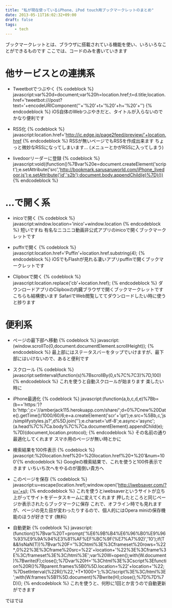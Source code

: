 ```yaml
---
title: "私が現在使っているiPhone、iPod touch用ブックマークレットのまとめ"
date: 2013-05-11T16:02:32+09:00
draft: false
tags: 
    - tech
---
```


ブックマークレットとは、ブラウザに搭載されている機能を使い、いろいろなことができるものです
ここでは、コードのみを書いていきます
<!--more-->

# 他サービスとの連携系
- Tweetbotでつぶやく
{% codeblock %}
javascript:var%20d=document;var%20h=location.href;t=d.title;location.href='tweetbot:///post?text='+encodeURIComponent(''+'%20'+t+'%20'+h+'%20'+'')
{% endcodeblock %}
iOS自体のWebつぶやきだと、タイトルが入らないのでかなり便利です

- RSS化
{% codeblock %}
javascript:location.href='http://ic.edge.jp/page2feed/preview/'+location.href
{% endcodeblock %}
RSSが無いページでもRSSを作成出来ます
ちょっと微妙なRSSになってしまいます...
(メニューとかがRSSに入ってしまう)

- livedoorリーダーに登録
{% codeblock %}
javascript:void((function()%7Bvar%20e=document.createElement('script');e.setAttribute('src','http://bookmark.sarusaruworld.com/iPhone_livedoor.js');e.setAttribute('id','s2b');document.body.appendChild(e)%7D)())
{% endcodeblock %}

# ...で開く系
- inicoで開く
{% codeblock %}
javascript:window.location='inico'+window.location
{% endcodeblock %}
短いですね
有名なニコニコ動画非公式アプリのinicoで開くブックマークレットです

- puffnで開く
{% codeblock %}
javascript:location.href='Puffin'+location.href.substring(4);
{% endcodeblock %}
iOSでもFlashが見れる凄いアプリpuffinで開くブックマークレットです

- Clipboxで開く
{% codeblock %}
javascript:location.replace('cb'+location.href);
{% endcodeblock %}
ダウンロードアプリのClipboxの内臓ブラウザで開くブックマークレットです
こちらも結構使います
SafariでWeb閲覧しててダウンロードしたい時に使うと捗ります

# 便利系
- ページの最下部へ移動
{% codeblock %}
javascript:(window.scrollTo(0,document.documentElement.scrollHeight));
{% endcodeblock %}
最上部にはステータスバーをタップでいけますが、最下部にはいけないので、あると便利です

- スクロール
{% codeblock %}
javascript:setInterval(function(s)%7BscrollBy(0,s%7C%7C3)%7D,100)
{% endcodeblock %}
これを使うと自動スクロールが始まります
楽したい時に

- iPhone最適化
{% codeblock %}
javascript:(function(a,b,c,d,e)%7Bb=(b=='https:')?b:'http:';c='//amberjack115.herokuapp.com/share/';d=0%7Cnew%20Date().getTime()/1000/60/6;e=a.createElement('scr'+'ipt');e.src=%5Bb,c,'js/simplifystyles.js?',d%5D.join('');e.charset='utf-8';e.async='async';(a.head%7C%7Ca.body%7C%7Ca.documentElement).appendChild(e);%7D)(document,location.protocol);
{% endcodeblock %}
その名前の通り最適化してくれます
スマホ用のページが無い時とかに
- 検索結果を100件表示
{% codeblock %}
javascript:%20location.href%20=%20location.href%20+%20'&num=100'{% endcodeblock %}
Googleの検索結果で、これを使うと100件表示できます
いちいち次へをやるのが面倒い貴方へ

- このページを保存
{% codeblock %}
javascript:u=escape(location.href);window.open('http://iwebsaver.com/?u='+u);
{% endcodeblock %}
これを使うとiwebsaverというサイトが立ち上がってサイトをデータスキームに変えてくれます
押したところと同じページか表示されたらブックマークに保存
これで、オフライン時でも見れますが、ページの見た目が変わったりするので、個人的にはOpera miniの保存機能のほうが好きです (無料)

- 自動更新
{% codeblock %}
javascript:(function()%7Bvar%20T=prompt('%E6%9B%B4%E6%96%B0%E9%96%93%E9%9A%94%E3%81%AF%EF%BC%9F(%E7%A7%92)','10');if(T&&!isNaN(T))%7Bvar%20F='%3Chtml%3E%3Cframeset%20rows=%22*,0%22%3E%3Cframe%20src=%22'+location+'%22%3E%3Cframe%3E%3C/frameset%3E%3C/html%3E';var%20W=open();with(W.document)%7Bwrite(F);close();%7Dvar%20H='%3Chtml%3E%3Cscript%3Efunction%20R()%7Bparent.frames%5B0%5D.location=%22'+location+'%22;%7DsetInterval(%22R()%22,'+T*1000+');%3C/script%3E%3C/html%3E';with(W.frames%5B1%5D.document)%7Bwrite(H);close();%7D%7D%7D)();
{% endcodeblock %}
これを使うと、何秒に1回とか言うので自動更新ができます

ではでは